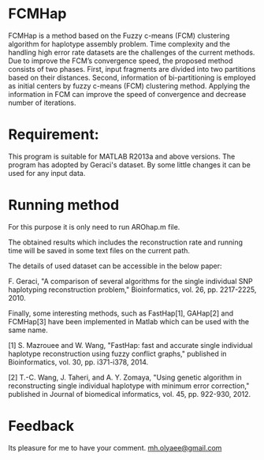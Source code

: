 # FCMHap
FCMHap is a method based on the Fuzzy c-means (FCM) clustering algorithm for haplotype assembly problem. Time complexity and the handling high error rate datasets are the challenges of the current methods. Due to improve the FCM’s convergence speed, the proposed method consists of two phases. First, input fragments are divided into two partitions based on their distances. Second, information of bi-partitioning is employed as initial centers by fuzzy c-means (FCM) clustering method. Applying the information in FCM can improve the speed of convergence and decrease number of iterations.  

# Requirement:

This program is suitable for MATLAB R2013a and above versions.
The program has adopted by Geraci's dataset. By some little changes it can be used for any input data.

# Running method

For this purpose it is only need to run AROhap.m file.

The obtained results which includes the reconstruction rate and running time will be saved in some text files on the current path.

The details of used dataset can be accessible in the below paper:

F. Geraci, "A comparison of several algorithms for the single individual SNP haplotyping reconstruction problem," Bioinformatics, vol. 26, pp. 2217-2225, 2010.

Finally, some interesting methods, such as FastHap[1], GAHap[2] and FCMHap[3] have been implemented in Matlab which can be used with the same name.

[1] S. Mazrouee and W. Wang, "FastHap: fast and accurate single individual haplotype reconstruction using fuzzy conflict graphs," published in Bioinformatics, vol. 30, pp. i371-i378, 2014.

[2] T.-C. Wang, J. Taheri, and A. Y. Zomaya, "Using genetic algorithm in reconstructing single individual haplotype with minimum error correction," published in Journal of biomedical informatics, vol. 45, pp. 922-930, 2012.

# Feedback

Its pleasure for me to have your comment.
mh.olyaee@gmail.com
